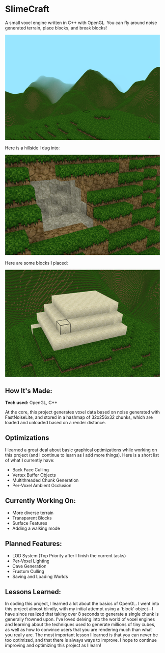 # SlimeCraft
A small voxel engine written in C++ with OpenGL. You can fly around noise generated terrain, place blocks, and break blocks!

![Sample Screenshot](assets/SlimeCraft001.png)

Here is a hillside I dug into:

![Some broken blocks.](assets/SlimeCraft002.png)

Here are some blocks I placed:

![Some placed blocks.](assets/SlimeCraft003.png)

## How It's Made:

**Tech used:** OpenGL, C++

At the core, this project generates voxel data based on noise generated with FastNoiseLite, and stored in a hashmap of 32x256x32 chunks, which are loaded and unloaded based on a render distance. 

## Optimizations

I learned a great deal about basic graphical optimizations while working on this project (and I continue to learn as I add more things). Here is a short list of what I currently have: 
- Back Face Culling
- Vertex Buffer Objects
- Multithreaded Chunk Generation
- Per-Voxel Ambient Occlusion

## Currently Working On:

- More diverse terrain
- Transparent Blocks
- Surface Features
- Adding a walking mode

## Planned Features:

- LOD System (Top Priority after I finish the current tasks)
- Per-Voxel Lighting 
- Cave Generation
- Frustum Culling
- Saving and Loading Worlds

## Lessons Learned:

In coding this project, I learned a lot about the basics of OpenGL. I went into this project almost blindly, with my initial attempt using a 'block' object--I have since realized that taking over 8 seconds to generate a single chunk is generally frowned upon.
I've loved delving into the world of voxel engines and learning about the techniques used to generate millions of tiny cubes, as well as how to convince users that you are rendering much than what you really are.
The most important lesson I learned is that you can never be too optimized, and that there is always ways to improve. I hope to continue improving and optimizing this project as I learn!


